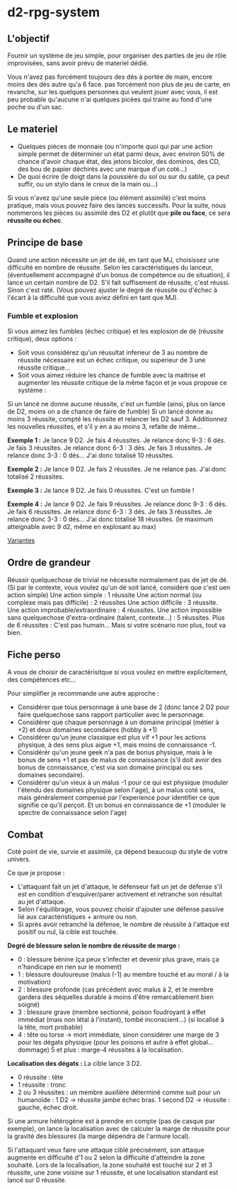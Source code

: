 # d2-rpg-system

## L'objectif
Fournir un système de jeu simple, pour organiser des parties de jeu de rôle improvisées, sans avoir prévu de materiel dédié.

Vous n'avez pas forcément toujours des dés à portée de main, encore moins des dés autre qu'a 6 face. pas forcément non plus de jeu de carte, en revanche, sur les quelques personnes qui veulent jouer avec vous, il est peu probable qu'aucune n'ai quelques picèes qui traine au fond d'une poche ou d'un sac.

## Le materiel

- Quelques pièces de monnaie (ou n'importe quoi qui par une action simple permet de déterminer un état parmi deux, avec environ 50% de chance d'avoir chaque état, des jetons bicolor, des dominos, des CD, des bou de papier déchirés avec une marque d'un coté...)
- De quoi écrire (le doigt dans la poussière du sol ou sur du sable, ça peut suffir, ou un stylo dans le creux de la main ou...)

Si vous n'avez qu'une seule pièce (ou élément assimilé) c'est moins pratique, mais vous pouvez faire des lancés successifs.
Pour la suite, nous nommerons les pièces ou assimilé des D2 et plutôt que **pile ou face**, ce sera **réussite ou échec**.


## Principe de base

Quand une action nécessite un jet de dé, en tant que MJ, choisissez une difficulté en nombre de réussite.
Selon les caractéristiques du lanceur, (éventuellement accompagné d'un bonus de compétence ou de situation), il lance un certain nombre de D2.
S'il fait suffisement de réussite, c'est réussi. Sinon c'est raté. (Vous pouvez ajuster le degré de réussite ou d'échec à l'écart à la difficulté que vous aviez défini en tant que MJ).

### Fumble et explosion

Si vous aimez les fumbles (échec critique) et les explosion de dé (réussite critique), deux options :
- Soit vous considérez qu'un réusultat inferieur de 3 au nombre de réussite nécessaire est un échec critique, ou superieur de 3 une réussite critique...
- Soit vous aimez réduire les chance de fumble avec la maitrise et augmenter les réussite critique de la même façon et je vous propose ce système :

Si un lancé ne donne aucune réussite, c'est un fumble (ainsi, plus on lance de D2, moins on a de chance de faire de fumble)
Si un lancé donne au moins 3 réussite, compté les réussite et relancer les D2 sauf 3. Additionnez les nouvelles réussites, et s'il y en a au moins 3, refaite de même...

**Exemple 1 :**
Je lance 9 D2.
Je fais 4 réussites.
Je relance donc 9-3 : 6 dés.
Je fais 3 réussites.
Je relance donc 6-3 : 3 dés.
Je fais 3 réussites.
Je relance donc 3-3 : 0 dés...
J'ai donc totalisé 10 réussites.

**Exemple 2 :**
Je lance 9 D2.
Je fais 2 réussites.
Je ne relance pas.
J'ai donc totalisé 2 réussites.

**Exemple 3 :**
Je lance 9 D2.
Je fais 0 réussites.
C'est un fumble !

**Exemple 4 :**
Je lance 9 D2.
Je fais 9 réussites.
Je relance donc 9-3 : 6 dés.
Je fais 6 réussites.
Je relance donc 6-3 : 3 dés.
Je fais 3 réussites.
Je relance donc 3-3 : 0 dés...
J'ai donc totalisé 18 réussites. (le maximum atteignable avec 9 d2, même en explosant au max)

[Variantes](https://github.com/GammaNu/d2-rpg-system/wiki/variante-explosions)

## Ordre de grandeur

Réussir quelquechose de trivial ne nécessite normalement pas de jet de dé. (Si par le contexte, vous voulez qu'un dé soit lancé, considéré que c'est uen action simple)
Une action simple : 1 réussite
Une action normal (ou complexe mais pas difficile) : 2 réussites
Une action difficile : 3 réussite.
Une action improbable/extraordinaire : 4 réussites.
Une action impossible sans quelquechose d'extra-ordinaire (talent, contexte...) : 5 réussites.
Plus de 6 réussites : C'est pas humain... Mais si votre scénario non plus, tout va bien.

## Fiche perso

A vous de choisir de caractérisitque si vous voulez en mettre explicitement, des compétences etc...

Pour simplifier je recommande une autre approche :
- Considérer que tous personnage à une base de 2 (donc lance 2 D2 pour faire quelquechose sans rapport particulier avec le personnage.
- Considérer que chaque personnage à un domaine principal (métier à +2) et deux domaines secondaires (hobby à +1)
- Considérer qu'un jeune classique est plus vif +1 pour les actions physique, à des sens plus aigue +1, mais moins de connaissance -1.
- Considérér qu'un jeune geek n'a pas de bonus physique, mais à le bonus de sens +1 et pas de malus de connaissance (s'il doit avoir des bonus de connaissance, c'est via son domaine principal ou ses domaines secondaire).
- Considérer qu'un vieux à un malus -1 pour ce qui est physique (moduler l'étendu des domaines physique selon l'age), à un malus coté sens, mais généralement compensé par l'experience pour identifier ce que signifie ce qu'il perçoit. Et un bonus en connaissance de +1 (moduler le spectre de connaissance selon l'age)


## Combat

Coté point de vie, survie et assimilé, ça dépend beaucoup du style de votre univers.

Ce que je propose :
- L'attaquant fait un jet d'attaque, le défenseur fait un jet de défense s'il est en condition d'esquiver/parer activement et retranche son résultat au jet d'attaque.
- Selon l'équilibrage, vous pouvez choisir d'ajouter une défense passive lié aux caractéristiques + armure ou non.
- Si après avoir retranché la défense, le nombre de réussite à l'attaque est positif ou nul, la cible est touchée.

**Degré de blessure selon le nombre de réussite de marge :**
- 0 : blessure bénine (ça peux s'infecter et devenir plus grave, mais ça n'handicape en rien sur le moment)
- 1 : blessure douloureuse (malus (-1) au membre touché et au moral / à la motivation)
- 2 : blessure profonde (cas précédent avec malus à 2, et le membre gardera des séquelles durable à moins d'être remarcablement bien soigné)
- 3 : blessure grave (membre sectionné, poison foudroyant à effet immédiat (mais non létal à l'instant), tombé inconscient...) (si localisé à la tête, mort probable)
- 4 : tête ou torse -> mort immédiate, sinon considérer une marge de 3 pour les dégats physique (pour les poisons et autre à effet global... dommage)
5 et plus : marge-4 réussites à la localisation.

**Localisation des dégats :**
La cible lance 3 D2.
- 0 réussite : tête
- 1 réussite : tronc
- 2 ou 3 réussites : un membre auxilière déterminé comme suit pour un humanoïde : 1 D2 -> réussite jambe échec bras. 1 second D2 -> réussite : gauche, échec droit.

Si une armure hétérogène est à prendre en compte (pas de casque par exemple), on lance la localisation avec de calculer la marge de réussite pour la gravité des blessures (la marge dépendra de l'armure local).

Si l'attaquant veux faire une attaque ciblé précisément, son attaque augmente en difficulté d'1 ou 2 selon la difficulté d'atteindre la zone souhaité. Lors de la localisation, la zone souhaité est touché sur 2 et 3 réussite, une zone voisine sur 1 réussite, et une localisation standard est lancé sur 0 réussite.

